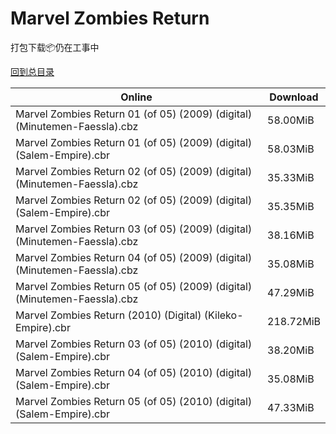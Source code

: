 # Marvel Zombies Return

打包下载📦仍在工事中

[回到总目录](/Catalogs.md)







Online | Download
--- | ---
Marvel Zombies Return 01 (of 05) (2009) (digital) (Minutemen-Faessla).cbz | 58.00MiB
Marvel Zombies Return 01 (of 05) (2009) (digital) (Salem-Empire).cbr | 58.03MiB
Marvel Zombies Return 02 (of 05) (2009) (digital) (Minutemen-Faessla).cbz | 35.33MiB
Marvel Zombies Return 02 (of 05) (2009) (digital) (Salem-Empire).cbr | 35.35MiB
Marvel Zombies Return 03 (of 05) (2009) (digital) (Minutemen-Faessla).cbz | 38.16MiB
Marvel Zombies Return 04 (of 05) (2009) (digital) (Minutemen-Faessla).cbz | 35.08MiB
Marvel Zombies Return 05 (of 05) (2009) (digital) (Minutemen-Faessla).cbz | 47.29MiB
Marvel Zombies Return (2010) (Digital) (Kileko-Empire).cbr | 218.72MiB
Marvel Zombies Return 03 (of 05) (2010) (digital) (Salem-Empire).cbr | 38.20MiB
Marvel Zombies Return 04 (of 05) (2010) (digital) (Salem-Empire).cbr | 35.08MiB
Marvel Zombies Return 05 (of 05) (2010) (digital) (Salem-Empire).cbr | 47.33MiB